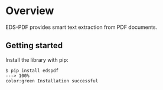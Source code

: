 # Overview

EDS-PDF provides smart text extraction from PDF documents.

## Getting started

Install the library with pip:

<div class="termy">

```console
$ pip install edspdf
---> 100%
color:green Installation successful
```

</div>


